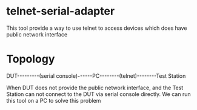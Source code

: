 # telnet-serial-adapter
This tool provide a way to use telnet to access devices which does have public network interface


# Topology


DUT---------(serial console)------PC--------(telnet)--------Test Station

When DUT does not provide the public network interface, and the Test Station can not connect to the DUT via serial console directly. We can run this tool on a PC to solve this problem
